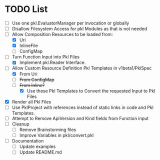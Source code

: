 # TODO List

- [ ] Use one pkl.EvaluatorManager per invocation or globally
- [ ] Disallow Filesystem Access for pkl Modules as that is not needed
- [ ] Allow Composition Resources to be loaded from:
    - [x] Uri
    - [x] InlineFile
    - [ ] ConfigMap
- [ ] Turn Function Input into Pkl Files
    - [x] Implement pkl.Reader Interface.
- [ ] Allow Custom Resource Definition Pkl Templates in v1beta1/PklSpec
    - [x] From Uri
    - [ ] ~~From ConfigMap~~
    - [ ] ~~From Inline?~~
        - [x] Use these Pkl Templates to Convert the requested Input to Pkl Files
- [x] Render all Pkl Files
- [ ] Use PklProject with references instead of static links in code and Pkl Templates.
- [ ] Attempt to Remove ApiVersion and Kind fields from Function input
- [ ] Cleanup
  - [ ] Remove Brainstorming files
  - [ ] Improve Variables in pkl/convert.pkl

- [ ] Documentation
  - [ ] Update examples
  - [ ] Update README.md
